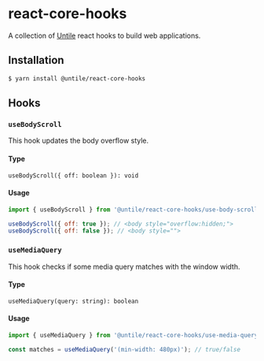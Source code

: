 # react-core-hooks

A collection of [Untile](https://github.com/untile) react hooks to build web 
applications.

## Installation

```sh
$ yarn install @untile/react-core-hooks
```

## Hooks

### `useBodyScroll`

This hook updates the body overflow style.

#### Type

```tsx
useBodyScroll({ off: boolean }): void
```

#### Usage

```jsx
import { useBodyScroll } from '@untile/react-core-hooks/use-body-scroll';

useBodyScroll({ off: true }); // <body style="overflow:hidden;">
useBodyScroll({ off: false }); // <body style="">
```

### `useMediaQuery`

This hook checks if some media query matches with the window width.

#### Type

```tsx
useMediaQuery(query: string): boolean
```

#### Usage

```jsx
import { useMediaQuery } from '@untile/react-core-hooks/use-media-query';

const matches = useMediaQuery('(min-width: 480px)'); // true/false
```
